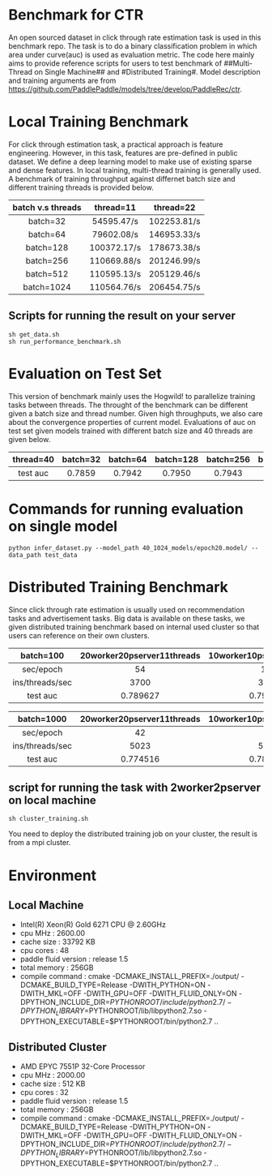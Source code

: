 # Benchmark for CTR
An open sourced dataset in click through rate estimation task is used in this benchmark repo.
The task is to do a binary classification problem in which area under curve(auc) is used as evaluation metric. The code here mainly aims to provide reference scripts for users to test benchmark of ##Multi-Thread on Single Machine## and #Distributed Training#. Model description and training arguments are from https://github.com/PaddlePaddle/models/tree/develop/PaddleRec/ctr.

# Local Training Benchmark
For click through estimation task, a practical approach is feature engineering. However, in this task, features are pre-defined in public dataset. We define a deep learning model to make use of existing sparse and dense features. In local training, multi-thread training is generally used. A benchmark of training throughput against differnet batch size and different training threads is provided below.

| batch v.s threads |  thread=11  |  thread=22  |
|:-----------------:|:-----------:|:-----------:|
|      batch=32     |  54595.47/s | 102253.81/s |
|      batch=64     |  79602.08/s | 146953.33/s |
|     batch=128     | 100372.17/s | 178673.38/s |
|     batch=256     | 110669.88/s | 201246.99/s |
|     batch=512     | 110595.13/s | 205129.46/s |
|     batch=1024    | 110564.76/s | 206454.75/s |
## Scripts for running the result on your server
```
sh get_data.sh
sh run_performance_benchmark.sh
```

# Evaluation on Test Set
This version of benchmark mainly uses the Hogwild! to parallelize training tasks between threads. The throught of the benchmark can be different given a batch size and thread number. Given high throughputs, we also care about the convergence properties of current model. Evaluations of auc on test set given models trained with different batch size and 40 threads are given below.

| thread=40 | batch=32 | batch=64 | batch=128 | batch=256 | batch=512 | batch=1024 |
|:---------:|:--------:|:--------:|:---------:|:---------:|:---------:|:----------:|
|  test auc |  0.7859  |  0.7942  |   0.7950  |   0.7943  |   0.7925  |    0.788   |

# Commands for running evaluation on single model
```
python infer_dataset.py --model_path 40_1024_models/epoch20.model/ --data_path test_data
```

# Distributed Training Benchmark
Since click through rate estimation is usually used on recommendation tasks and advertisement tasks. Big data is available on these tasks, we given distributed training benchmark based on internal used cluster so that users can reference on their own clusters.

|    batch=100    | 20worker20pserver11threads | 10worker10pserver11threads | 5worker5pserver11threads |
|:---------------:|:------------------------:|:--------------------------:|:--------------------------:|
|    sec/epoch    |            54            |             103            |             198            |
| ins/threads/sec |           3700           |            3860            |            4113            |
|     test auc    |         0.789627         |          0.793605          |          0.793794          |

|    batch=1000   | 20worker20pserver11threads | 10worker10pserver11threads | 5worker5pserver11threads |
|:---------------:|:------------------------:|:--------------------------:|:--------------------------:|
|    sec/epoch    |            42            |             81             |             159            |
| ins/threads/sec |           5023           |            5080            |            5220            |
|     test auc    |         0.774516         |          0.788851          |          0.794097          |

## script for running the task with 2worker2pserver on local machine
```
sh cluster_training.sh
```
You need to deploy the distributed training job on your cluster, the result is from a mpi cluster.

# Environment

## Local Machine
- Intel(R) Xeon(R) Gold 6271 CPU @ 2.60GHz
- cpu MHz : 2600.00
- cache size : 33792 KB
- cpu cores : 48
- paddle fluid version : release 1.5
- total memory : 256GB
- compile command : cmake -DCMAKE_INSTALL_PREFIX=./output/ -DCMAKE_BUILD_TYPE=Release -DWITH_PYTHON=ON -DWITH_MKL=OFF -DWITH_GPU=OFF -DWITH_FLUID_ONLY=ON -DPYTHON_INCLUDE_DIR=$PYTHONROOT/include/python2.7/ -DPYTHON_LIBRARY=$PYTHONROOT/lib/libpython2.7.so -DPYTHON_EXECUTABLE=$PYTHONROOT/bin/python2.7 ..

## Distributed Cluster
- AMD EPYC 7551P 32-Core Processor
- cpu MHz : 2000.00
- cache size : 512 KB
- cpu cores : 32
- paddle fluid version : release 1.5
- total memory : 256GB
- compile command : cmake -DCMAKE_INSTALL_PREFIX=./output/ -DCMAKE_BUILD_TYPE=Release -DWITH_PYTHON=ON -DWITH_MKL=OFF -DWITH_GPU=OFF -DWITH_FLUID_ONLY=ON -DPYTHON_INCLUDE_DIR=$PYTHONROOT/include/python2.7/ -DPYTHON_LIBRARY=$PYTHONROOT/lib/libpython2.7.so -DPYTHON_EXECUTABLE=$PYTHONROOT/bin/python2.7 ..

